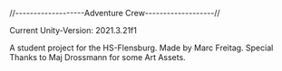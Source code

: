 //-------------------Adventure Crew-------------------//

Current Unity-Version: 2021.3.21f1

A student project for the HS-Flensburg.
Made by Marc Freitag.
Special Thanks to Maj Drossmann for some Art Assets.